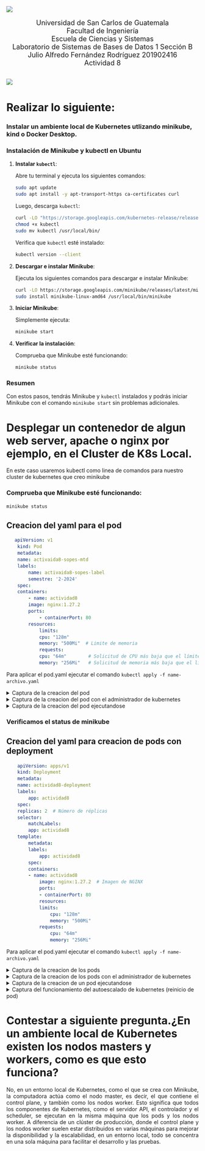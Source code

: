 ![](https://user-images.githubusercontent.com/73097560/115834477-dbab4500-a447-11eb-908a-139a6edaec5c.gif)

<div style="text-align: center;">
    <span style="font-size: 18px;">Universidad de San Carlos de Guatemala</span><br>
    <span style="font-size: 18px;">Facultad de Ingeniería</span><br>
    <span style="font-size: 18px;">Escuela de Ciencias y Sistemas</span><br>
    <span style="font-size: 18px;">Laboratorio de Sistemas de Bases de Datos 1 Sección B</span><br>
    <span style="font-size: 18px;">Julio Alfredo Fernández Rodríguez 201902416</span><BR>
    <span style="font-size: 18px;">Actividad 8</span><BR>

</div>

<br>

![](https://user-images.githubusercontent.com/73097560/115834477-dbab4500-a447-11eb-908a-139a6edaec5c.gif)


# Realizar lo siguiente:

### Instalar un ambiente local de Kubernetes utlizando minikube, kind o Docker Desktop.


### Instalación de Minikube y kubectl en Ubuntu

1. **Instalar `kubectl`**:

   Abre tu terminal y ejecuta los siguientes comandos:

   ```bash
   sudo apt update
   sudo apt install -y apt-transport-https ca-certificates curl
   ```

   Luego, descarga `kubectl`:

   ```bash
   curl -LO "https://storage.googleapis.com/kubernetes-release/release/$(curl -s https://storage.googleapis.com/kubernetes-release/release/stable.txt)/bin/linux/amd64/kubectl"
   chmod +x kubectl
   sudo mv kubectl /usr/local/bin/
   ```

   Verifica que `kubectl` esté instalado:

   ```bash
   kubectl version --client
   ```

2. **Descargar e instalar Minikube**:

   Ejecuta los siguientes comandos para descargar e instalar Minikube:

   ```bash
   curl -LO https://storage.googleapis.com/minikube/releases/latest/minikube-linux-amd64
   sudo install minikube-linux-amd64 /usr/local/bin/minikube
   ```

3. **Iniciar Minikube**:

   Simplemente ejecuta:

   ```bash
   minikube start
   ```

4. **Verificar la instalación**:

   Comprueba que Minikube esté funcionando:

   ```bash
   minikube status
   ```

### Resumen

Con estos pasos, tendrás Minikube y `kubectl` instalados y podrás iniciar Minikube con el comando `minikube start` sin problemas adicionales.


# Desplegar un contenedor de algun web server, apache o nginx por ejemplo, en el Cluster de K8s Local.
En este caso usaremos kubectl como linea de comandos para nuestro cluster de kubernetes que creo minikube 

### Comprueba que Minikube esté funcionando:

   ```bash
   minikube status
   ```
## Creacion del yaml para el pod

```yaml
   apiVersion: v1
    kind: Pod
    metadata:
    name: activaida8-sopes-mtd
    labels:
        name: activaida8-sopes-label
        semestre: '2-2024'
    spec:
    containers:
        - name: actividad8
        image: nginx:1.27.2
        ports:
            - containerPort: 80
        resources:
            limits:
            cpu: "128m"
            memory: "500Mi"  # Limite de memoria
            requests:
            cpu: "64m"        # Solicitud de CPU más baja que el límite
            memory: "256Mi"   # Solicitud de memoria más baja que el límite
   ```
   Para aplicar el pod.yaml ejecutar el comando ```kubectl apply -f name-archivo.yaml```

<details>
<summary>Captura de la creacion del pod</summary>
        <div align="center">
                        <a href="" target="_blank"><img src="recursos/pod-simple.png" style="width:50rem"></a>
        </div>
</details>

<details>
<summary>Captura de la creacion del pod con el administrador de kubernetes</summary>
        <div align="center">
                        <a href="" target="_blank"><img src="recursos/pod-simple-k.png" style="width:50rem"></a>
        </div>
</details>

<details>
<summary>Captura de la creacion del pod ejecutandose</summary>
        <div align="center">
                        <a href="" target="_blank"><img src="recursos/pod-simple-k-fw.png" style="width:50rem"></a>
        </div>
</details>




### Verificamos el status de minikube


## Creacion del yaml para creacion de pods con deployment

```yaml
    apiVersion: apps/v1
    kind: Deployment
    metadata:
    name: actividad8-deployment
    labels:
        app: actividad8
    spec:
    replicas: 2  # Número de réplicas
    selector:
        matchLabels:
        app: actividad8
    template:
        metadata:
        labels:
            app: actividad8
        spec:
        containers:
        - name: actividad8
            image: nginx:1.27.2  # Imagen de NGINX
            ports:
            - containerPort: 80
            resources:
            limits:
                cpu: "128m"
                memory: "500Mi"
            requests:
                cpu: "64m"
                memory: "256Mi"
   ```
   Para aplicar el pod.yaml ejecutar el comando ```kubectl apply -f name-archivo.yaml```

<details>
<summary>Captura de la creacion de los pods</summary>
        <div align="center">
                        <a href="" target="_blank"><img src="recursos/pod-dep.png" style="width:50rem"></a>
        </div>
</details>

<details>
<summary>Captura de la creacion de los pods con el administrador de kubernetes</summary>
        <div align="center">
                        <a href="" target="_blank"><img src="recursos/pod-dep-k.png" style="width:50rem"></a>
        </div>
</details>

<details>
<summary>Captura de la creacion de un pod ejecutandose</summary>
        <div align="center">
                        <a href="" target="_blank"><img src="recursos/pod-dep-k-fw.png" style="width:50rem"></a>
        </div>
</details>


<details>
<summary>Captura del funcionamiento del autoescalado de kubernetes (reinicio de pod)</summary>
        <div align="center">
                        <a href="" target="_blank"><img src="recursos/pod-dep-delete.png" style="width:50rem"></a>
        </div>
</details>



# Contestar a siguiente pregunta.¿En un ambiente local de Kubernetes existen los nodos masters y workers, como es que esto funciona?
<p style='text-align:justify'>
No, en un entorno local de Kubernetes, como el que se crea con Minikube, la computadora actúa como el nodo master, es decir, el que contiene el control plane, y también como los nodos worker. Esto significa que todos los componentes de Kubernetes, como el servidor API, el controlador y el scheduler, se ejecutan en la misma máquina que los pods y los nodos worker. A diferencia de un clúster de producción, donde el control plane y los nodos worker suelen estar distribuidos en varias máquinas para mejorar la disponibilidad y la escalabilidad, en un entorno local, todo se concentra en una sola máquina para facilitar el desarrollo y las pruebas.
</p>